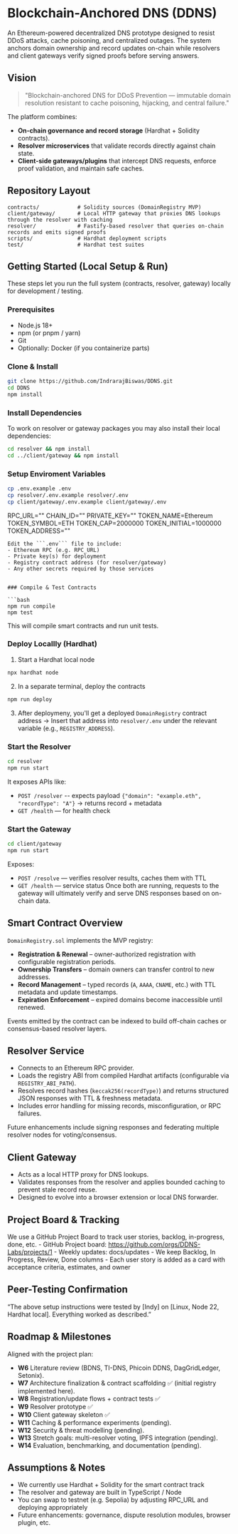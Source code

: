 # Blockchain-Anchored DNS (DDNS)

An Ethereum-powered decentralized DNS prototype designed to resist DDoS attacks, cache poisoning, and centralized outages. The system anchors domain ownership and record updates on-chain while resolvers and client gateways verify signed proofs before serving answers.

## Vision

> "Blockchain-anchored DNS for DDoS Prevention — immutable domain resolution resistant to cache poisoning, hijacking, and central failure."

The platform combines:

- **On-chain governance and record storage** (Hardhat + Solidity contracts).
- **Resolver microservices** that validate records directly against chain state.
- **Client-side gateways/plugins** that intercept DNS requests, enforce proof validation, and maintain safe caches.

## Repository Layout

```
contracts/            # Solidity sources (DomainRegistry MVP)
client/gateway/       # Local HTTP gateway that proxies DNS lookups through the resolver with caching
resolver/             # Fastify-based resolver that queries on-chain records and emits signed proofs
scripts/              # Hardhat deployment scripts
test/                 # Hardhat test suites
```

## Getting Started (Local Setup & Run)

These steps let you run the full system (contracts, resolver, gateway) locally for development / testing.


### Prerequisites

- Node.js 18+  
- npm (or pnpm / yarn)  
- Git  
- Optionally: Docker (if you containerize parts)  

### Clone & Install

```bash
git clone https://github.com/IndrarajBiswas/DDNS.git
cd DDNS
npm install
```

### Install Dependencies
To work on resolver or gateway packages you may also install their local dependencies:
```bash
cd resolver && npm install
cd ../client/gateway && npm install
```


### Setup Enviroment Variables
```bash
cp .env.example .env
cp resolver/.env.example resolver/.env
cp client/gateway/.env.example client/gateway/.env
``````
RPC_URL=""
CHAIN_ID=""
PRIVATE_KEY=""
TOKEN_NAME=Ethereum
TOKEN_SYMBOL=ETH
TOKEN_CAP=2000000
TOKEN_INITIAL=1000000
TOKEN_ADDRESS=""
```
Edit the ```.env``` file to include:
- Ethereum RPC (e.g. RPC_URL)
- Private key(s) for deployment
- Registry contract address (for resolver/gateway)
- Any other secrets required by those services


### Compile & Test Contracts

```bash
npm run compile
npm test

```
This will compile smart contracts and run unit tests.

### Deploy Locallly (Hardhat)
1. Start a Hardhat local node
```bash 
npx hardhat node
```
2. In a separate terminal, deploy the contracts
```bash
npm run deploy
```
3. After deploymeny, you'll get a deployed ```DomainRegistry``` contract address → Insert that address into ```resolver/.env``` under the relevant variable (e.g., ```REGISTRY_ADDRESS```).

### Start the Resolver

```bash
cd resolver
npm run start
```

It exposes APIs like:
- ```POST /resolver``` -- expects payload ```{"domain": "example.eth", "recordType": "A"}``` → returns record + metadata
- ```GET /health``` — for health check

### Start the Gateway 
```bash
cd client/gateway
npm run start
```

Exposes:
- ```POST /resolve``` — verifies resolver results, caches them with TTL
- ```GET /health``` — service status
Once both are running, requests to the gateway will ultimately verify and serve DNS responses based on on-chain data.

## Smart Contract Overview

`DomainRegistry.sol` implements the MVP registry:

- **Registration & Renewal** – owner-authorized registration with configurable registration periods.
- **Ownership Transfers** – domain owners can transfer control to new addresses.
- **Record Management** – typed records (`A`, `AAAA`, `CNAME`, etc.) with TTL metadata and update timestamps.
- **Expiration Enforcement** – expired domains become inaccessible until renewed.

Events emitted by the contract can be indexed to build off-chain caches or consensus-based resolver layers.

## Resolver Service

- Connects to an Ethereum RPC provider.
- Loads the registry ABI from compiled Hardhat artifacts (configurable via `REGISTRY_ABI_PATH`).
- Resolves record hashes (`keccak256(recordType)`) and returns structured JSON responses with TTL & freshness metadata.
- Includes error handling for missing records, misconfiguration, or RPC failures.

Future enhancements include signing responses and federating multiple resolver nodes for voting/consensus.

## Client Gateway

- Acts as a local HTTP proxy for DNS lookups.
- Validates responses from the resolver and applies bounded caching to prevent stale record reuse.
- Designed to evolve into a browser extension or local DNS forwarder.


## Project Board & Tracking

We use a GitHub Project Board to track user stories, backlog, in-progress, done, etc.
    - GitHub Project board: https://github.com/orgs/DDNS-Labs/projects/1
    - Weekly updates: docs/updates
    - We keep Backlog, In Progress, Review, Done columns
    - Each user story is added as a card with acceptance criteria, estimates, and owner

## Peer-Testing Confirmation

“The above setup instructions were tested by [Indy] on [Linux, Node 22, Hardhat local]. Everything worked as described.”


## Roadmap & Milestones

Aligned with the project plan:

- **W6** Literature review (BDNS, TI-DNS, Phicoin DDNS, DagGridLedger, Setonix).
- **W7** Architecture finalization & contract scaffolding ✅ (initial registry implemented here).
- **W8** Registration/update flows + contract tests ✅
- **W9** Resolver prototype ✅
- **W10** Client gateway skeleton ✅
- **W11** Caching & performance experiments (pending).
- **W12** Security & threat modelling (pending).
- **W13** Stretch goals: multi-resolver voting, IPFS integration (pending).
- **W14** Evaluation, benchmarking, and documentation (pending).

## Assumptions & Notes

- We currently use Hardhat + Solidity for the smart contract track
- The resolver and gateway are built in TypeScript / Node
- You can swap to testnet (e.g. Sepolia) by adjusting RPC_URL and deploying appropriately
- Future enhancements: governance, dispute resolution modules, browser plugin, etc.